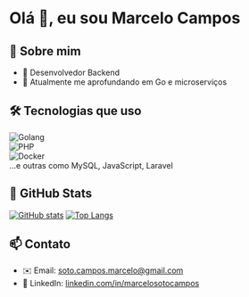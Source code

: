 # Olá 👋, eu sou Marcelo Campos

## 🧠 Sobre mim
- 🔹 Desenvolvedor Backend
- 🌱 Atualmente me aprofundando em Go e microserviços

## 🛠 Tecnologias que uso  
![Golang](https://img.shields.io/badge/-Golang-00ADD8?style=flat-square&logo=go)  
![PHP](https://img.shields.io/badge/-PHP-777BB4?style=flat-square&logo=php)  
![Docker](https://img.shields.io/badge/-Docker-2496ED?style=flat-square&logo=docker)  
...e outras como MySQL, JavaScript, Laravel

## 🚀 GitHub Stats  
[![GitHub stats](https://github-readme-stats.vercel.app/api?username=sk8sta13&show_icons=true&theme=tokyonight)](https://github.com/anuraghazra/github-readme-stats)
[![Top Langs](https://github-readme-stats.vercel.app/api/top-langs/?username=sk8sta13&layout=compact&theme=tokyonight&hide=blade,css,html)](https://github.com/anuraghazra/github-readme-stats)

## 📫 Contato  
- ✉️ Email: soto.campos.marcelo@gmail.com  
- 💼 LinkedIn: [linkedin.com/in/marcelosotocampos](linkedin.com/in/marcelosotocampos)
